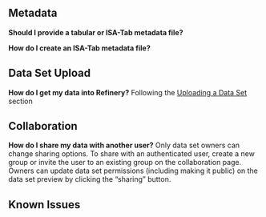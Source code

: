## Metadata

__Should I provide a tabular or ISA-Tab metadata file?__

__How do I create an ISA-Tab metadata file?__

## Data Set Upload

__How do I get my data into Refinery?__
  Following the [Uploading a Data Set][upload] section

## Collaboration

__How do I share my data with another user?__
  Only data set owners can change sharing options. To share
  with an authenticated user, create a new group or invite the user to an
  existing group on the collaboration page. Owners can update data set permissions (including making it public)
  on the data set preview by clicking the “sharing” button.

## Known Issues

[upload]: tutorial.md#2-uploading-a-data-set

